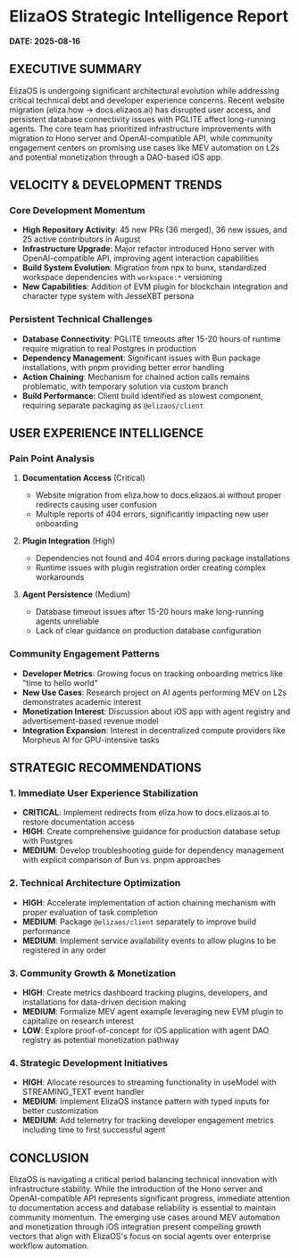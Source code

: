 # ElizaOS Strategic Intelligence Report
**DATE: 2025-08-16**

## EXECUTIVE SUMMARY
ElizaOS is undergoing significant architectural evolution while addressing critical technical debt and developer experience concerns. Recent website migration (eliza.how → docs.elizaos.ai) has disrupted user access, and persistent database connectivity issues with PGLITE affect long-running agents. The core team has prioritized infrastructure improvements with migration to Hono server and OpenAI-compatible API, while community engagement centers on promising use cases like MEV automation on L2s and potential monetization through a DAO-based iOS app.

## VELOCITY & DEVELOPMENT TRENDS

### Core Development Momentum
- **High Repository Activity**: 45 new PRs (36 merged), 36 new issues, and 25 active contributors in August
- **Infrastructure Upgrade**: Major refactor introduced Hono server with OpenAI-compatible API, improving agent interaction capabilities
- **Build System Evolution**: Migration from npx to bunx, standardized workspace dependencies with `workspace:*` versioning
- **New Capabilities**: Addition of EVM plugin for blockchain integration and character type system with JesseXBT persona

### Persistent Technical Challenges
- **Database Connectivity**: PGLITE timeouts after 15-20 hours of runtime require migration to real Postgres in production
- **Dependency Management**: Significant issues with Bun package installations, with pnpm providing better error handling
- **Action Chaining**: Mechanism for chained action calls remains problematic, with temporary solution via custom branch
- **Build Performance**: Client build identified as slowest component, requiring separate packaging as `@elizaos/client`

## USER EXPERIENCE INTELLIGENCE

### Pain Point Analysis
1. **Documentation Access** (Critical)
   - Website migration from eliza.how to docs.elizaos.ai without proper redirects causing user confusion
   - Multiple reports of 404 errors, significantly impacting new user onboarding

2. **Plugin Integration** (High)
   - Dependencies not found and 404 errors during package installations
   - Runtime issues with plugin registration order creating complex workarounds

3. **Agent Persistence** (Medium)
   - Database timeout issues after 15-20 hours make long-running agents unreliable
   - Lack of clear guidance on production database configuration

### Community Engagement Patterns
- **Developer Metrics**: Growing focus on tracking onboarding metrics like "time to hello world"
- **New Use Cases**: Research project on AI agents performing MEV on L2s demonstrates academic interest
- **Monetization Interest**: Discussion about iOS app with agent registry and advertisement-based revenue model
- **Integration Expansion**: Interest in decentralized compute providers like Morpheus AI for GPU-intensive tasks

## STRATEGIC RECOMMENDATIONS

### 1. Immediate User Experience Stabilization
- **CRITICAL**: Implement redirects from eliza.how to docs.elizaos.ai to restore documentation access
- **HIGH**: Create comprehensive guidance for production database setup with Postgres
- **MEDIUM**: Develop troubleshooting guide for dependency management with explicit comparison of Bun vs. pnpm approaches

### 2. Technical Architecture Optimization
- **HIGH**: Accelerate implementation of action chaining mechanism with proper evaluation of task completion
- **MEDIUM**: Package `@elizaos/client` separately to improve build performance
- **MEDIUM**: Implement service availability events to allow plugins to be registered in any order

### 3. Community Growth & Monetization
- **HIGH**: Create metrics dashboard tracking plugins, developers, and installations for data-driven decision making
- **MEDIUM**: Formalize MEV agent example leveraging new EVM plugin to capitalize on research interest
- **LOW**: Explore proof-of-concept for iOS application with agent DAO registry as potential monetization pathway

### 4. Strategic Development Initiatives
- **HIGH**: Allocate resources to streaming functionality in useModel with STREAMING_TEXT event handler
- **MEDIUM**: Implement ElizaOS instance pattern with typed inputs for better customization
- **MEDIUM**: Add telemetry for tracking developer engagement metrics including time to first successful agent

## CONCLUSION
ElizaOS is navigating a critical period balancing technical innovation with infrastructure stability. While the introduction of the Hono server and OpenAI-compatible API represents significant progress, immediate attention to documentation access and database reliability is essential to maintain community momentum. The emerging use cases around MEV automation and monetization through iOS integration present compelling growth vectors that align with ElizaOS's focus on social agents over enterprise workflow automation.